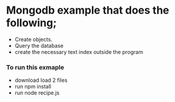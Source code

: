 # Mongodb example that does the following;


* Create objects. 
* Query the database 
* create the necessary text index outside the program


### To run this exmaple
  - download load 2 files
  - run npm install
  - run node recipe.js
